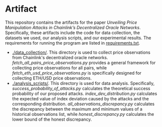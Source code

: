 # Artifact
This repository contains the artifacts for the paper _Unveiling Price Manipulation Attacks in Chainlink’s Decentralized Oracle Networks_. Specifically, these artifacts include the code for data collection, the datasets we used, our analysis scripts, and our experimental results. The requirements for running the program are listed in [requirements.txt](https://github.com/SecurityDON/Artifact/blob/main/requirements.txt).
- [./data_collection/](https://github.com/SecurityDON/Artifact/tree/main/data_collection). This directory is used to collect price observations from Chainlink's decentralized oracle networks. _fetch_all_pairs_price_observations.py_ provides a general framework for collecting price observations for all pairs, while _fetch_eth_usd_price_observations.py_ is specifically designed for collecting ETH/USD price observations.
- [./analysis_scripts/](https://github.com/SecurityDON/Artifact/tree/main/analysis_scripts). This directory is used for data analysis. Specifically, _success_probability_of_attacks.py_ calculates the theoretical success probability of our proposed attacks. _index_dev_distribution.py_ calculates the expected value of index deviation caused by the attacks and the corresponding distribution. _all_observations_discrepancy.py_ calculates the discrepancy between the maximum and minimum values of a historical observations list, while _honest_discrepancy.py_ calculates the lower bound of the honest discrepancy.
